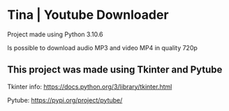 # Tina | Youtube Downloader
Project made using Python 3.10.6

Is possible to download audio MP3 and video MP4 in quality 720p

## This project was made using Tkinter and Pytube

Tkinter info: https://docs.python.org/3/library/tkinter.html

Pytube: https://pypi.org/project/pytube/
